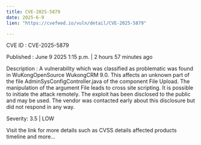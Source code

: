 ```yaml
---
title: CVE-2025-5879
date: 2025-6-9
lien: "https://cvefeed.io/vuln/detail/CVE-2025-5879"

---
```


CVE ID : CVE-2025-5879

Published :  June 9
2025
1:15 p.m. | 2 hours
57 minutes ago

Description : A vulnerability
which was classified as problematic
was found in WuKongOpenSource WukongCRM 9.0. This affects an unknown part of the file AdminSysConfigController.java of the component File Upload. The manipulation of the argument File leads to cross site scripting. It is possible to initiate the attack remotely. The exploit has been disclosed to the public and may be used. The vendor was contacted early about this disclosure but did not respond in any way.

Severity: 3.5 | LOW

Visit the link for more details
such as CVSS details
affected products
timeline
and more...
